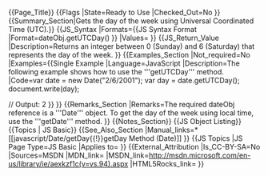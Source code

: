 {{Page_Title}}
{{Flags
|State=Ready to Use
|Checked_Out=No
}}
{{Summary_Section|Gets the day of the week using Universal Coordinated Time (UTC).}}
{{JS_Syntax
|Formats={{JS Syntax Format
|Format=dateObj.getUTCDay()
}}
|Values=
}}
{{JS_Return_Value
|Description=Returns an integer between 0 (Sunday) and 6 (Saturday) that represents the day of the week.
}}
{{Examples_Section
|Not_required=No
|Examples={{Single Example
|Language=JavaScript
|Description=The following example shows how to use the '''getUTCDay''' method.
|Code=var date = new Date("2/6/2001");
 var day = date.getUTCDay();
 document.write(day);
 
 // Output: 2
}}
}}
{{Remarks_Section
|Remarks=The required dateObj reference is a '''Date''' object. To get the day of the week using local time, use the '''getDate''' method.
}}
{{Notes_Section}}
{{JS Object Listing}}
{{Topics | JS Basic}}
{{See_Also_Section
|Manual_links=* [[javascript/Date/getDay{{!}}getDay Method (Date)]]
}}
{{JS Topics
|JS Page Type=JS Basic
|Applies to=
}}
{{External_Attribution
|Is_CC-BY-SA=No
|Sources=MSDN
|MDN_link=
|MSDN_link=http://msdn.microsoft.com/en-us/library/ie/aexkzf1c(v=vs.94).aspx
|HTML5Rocks_link=
}}